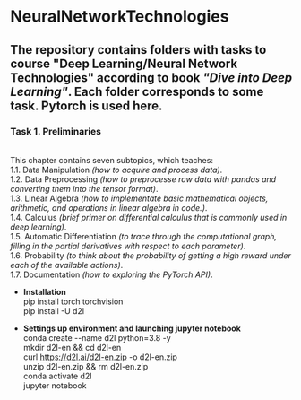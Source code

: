 # NeuralNetworkTechnologies

## The repository contains folders with tasks to course **"Deep Learning/Neural Network Technologies"** according to book *"Dive into Deep Learning"*. Each folder corresponds to some task. Pytorch is used here.

### **Task 1. Preliminaries**
<br> This chapter contains seven subtopics, which teaches:
<br>1.1. Data Manipulation *(how to acquire and process data)*.
<br>1.2. Data Preprocessing *(how to preprocesse raw data with pandas and converting them into the tensor format)*.
<br>1.3. Linear Algebra *(how to implementate basic mathematical objects, arithmetic, and operations in linear algebra in code.)*.
<br>1.4. Calculus *(brief primer on differential calculus that is commonly used in deep learning)*.
<br>1.5. Automatic Differentiation *(to trace through the computational graph, filling in the partial derivatives with respect to each parameter)*.
<br>1.6. Probability *(to think about the probability of getting a high reward under each of the available actions)*.
<br>1.7. Documentation *(how to exploring the PyTorch API)*.

* **Іnstallation**
	<br> pip install torch torchvision 
	<br> pip install -U d2l 
	
* **Settings up environment and launching jupyter notebook**
	<br> conda create --name d2l python=3.8 -y
	<br> mkdir d2l-en && cd d2l-en
	<br> curl https://d2l.ai/d2l-en.zip -o d2l-en.zip
	<br> unzip d2l-en.zip && rm d2l-en.zip
	<br> conda activate d2l
	<br> jupyter notebook

